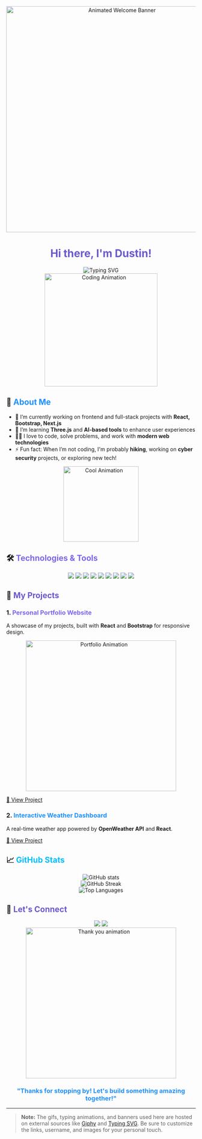 <div align="center">
  <img src="https://media.giphy.com/media/l4FGuhL4U2WyjdkaY/giphy.gif" alt="Animated Welcome Banner" width="600"/>
  
  # <span style="color:#6A5ACD;">Hi there, I'm Dustin!</span> 
  <img src="https://readme-typing-svg.herokuapp.com?font=Fira+Code&size=24&duration=3000&pause=1000&color=6A5ACD&center=true&vCenter=true&width=435&lines=Web+Developer+%7C+Tech+Enthusiast;Building+Beautiful+and+Functional+Websites;Let%27s+Make+the+Web+Better+Together!" alt="Typing SVG">
</div>

<div align="center">
  <img src="https://media.giphy.com/media/3o7bu3XilJ5BOiSGic/giphy.gif" width="300" alt="Coding Animation">
</div>

## 🚀 <span style="color:#1E90FF;">About Me</span>

- 🔭 I’m currently working on frontend and full-stack projects with **React, Bootstrap, Next.js**
- 🌱 I’m learning **Three.js** and **AI-based tools** to enhance user experiences
- 👨‍💻 I love to code, solve problems, and work with **modern web technologies**
- ⚡ Fun fact: When I’m not coding, I'm probably **hiking**, working on **cyber security** projects, or exploring new tech!

<div align="center">
  <img src="https://media.giphy.com/media/3oEduXtXta80CybVhC/giphy.gif" width="200" alt="Cool Animation">
</div>

## 🛠️ <span style="color:#7B68EE;">Technologies & Tools</span>

<div align="center">
  <img src="https://img.shields.io/badge/Code-HTML5-informational?style=flat&logo=html5&logoColor=white&color=6A5ACD">
  <img src="https://img.shields.io/badge/Code-CSS3-informational?style=flat&logo=css3&logoColor=white&color=6495ED">
  <img src="https://img.shields.io/badge/Code-JavaScript-informational?style=flat&logo=javascript&logoColor=white&color=00BFFF">
  <img src="https://img.shields.io/badge/Code-TypeScript-informational?style=flat&logo=typescript&logoColor=white&color=6A5ACD">
  <img src="https://img.shields.io/badge/Framework-React-informational?style=flat&logo=react&logoColor=white&color=1E90FF">
  <img src="https://img.shields.io/badge/Framework-Next.js-informational?style=flat&logo=nextdotjs&logoColor=white&color=6A5ACD">
  <img src="https://img.shields.io/badge/Framework-Bootstrap-informational?style=flat&logo=bootstrap&logoColor=white&color=4169E1">
  <img src="https://img.shields.io/badge/Version Control-Git-informational?style=flat&logo=git&logoColor=white&color=00BFFF">
  <img src="https://img.shields.io/badge/Deployment-Vercel-informational?style=flat&logo=vercel&logoColor=white&color=1E90FF">
</div>

## 🌟 <span style="color:#6A5ACD;">My Projects</span>

### 1. **<span style="color:#7B68EE;">Personal Portfolio Website</span>**
A showcase of my projects, built with **React** and **Bootstrap** for responsive design.
<div align="center">
  <img src="https://media.giphy.com/media/26AHONQ79FdWZhAI0/giphy.gif" width="400" alt="Portfolio Animation">
</div>

[🔗 View Project](https://github.com/username/portfolio)  

### 2. **<span style="color:#1E90FF;">Interactive Weather Dashboard</span>**
A real-time weather app powered by **OpenWeather API** and **React**.

[🔗 View Project](https://github.com/username/weather-dashboard)

## 📈 <span style="color:#00BFFF;">GitHub Stats</span>

<div align="center">
  <img src="https://github-readme-stats.vercel.app/api?username=yourusername&show_icons=true&theme=radical" alt="GitHub stats">
  <br>
  <img src="https://github-readme-streak-stats.herokuapp.com/?user=yourusername&theme=radical" alt="GitHub Streak">
  <br>
  <img src="https://github-readme-stats.vercel.app/api/top-langs/?username=yourusername&layout=compact&theme=radical" alt="Top Languages">
</div>

## 🤝 <span style="color:#6A5ACD;">Let's Connect</span>

<div align="center">
  <a href="https://www.linkedin.com/in/dustinmmoore"><img src="https://img.shields.io/badge/LinkedIn-Dustin%20Moore-00BFFF?style=flat-square&logo=linkedin"></a>
  <a href="mailto:dustin@example.com"><img src="https://img.shields.io/badge/Email-dustin%40example.com-6A5ACD?style=flat-square&logo=gmail"></a>
</div>

<div align="center">
  <img src="https://media.giphy.com/media/3oriO7A7bt1wsEP4cw/giphy.gif" width="400" alt="Thank you animation">
  
  ### <span style="color:#1E90FF;">"Thanks for stopping by! Let's build something amazing together!"</span>
</div>

---

> **Note:** The gifs, typing animations, and banners used here are hosted on external sources like [Giphy](https://giphy.com/) and [Typing SVG](https://readme-typing-svg.herokuapp.com/). Be sure to customize the links, username, and images for your personal touch.
